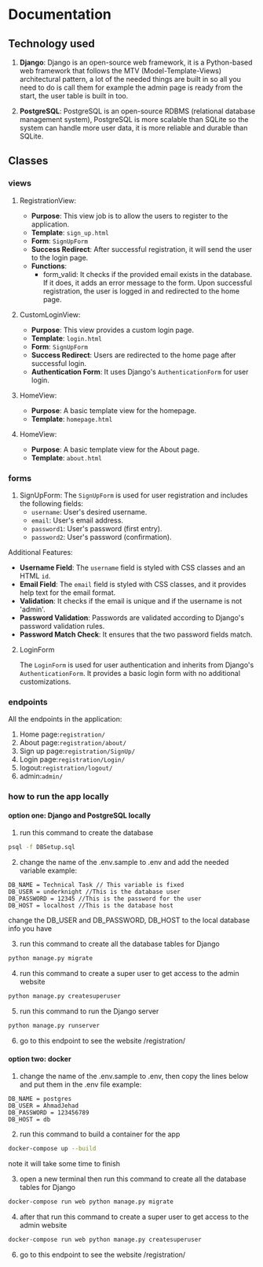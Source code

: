 # Documentation

## Technology used

1. **Django**: Django is an open-source web framework, it is a Python-based web framework that follows the MTV (Model-Template-Views) architectural pattern, a lot of the needed things are built in so all you need to do is call them for example the admin page is ready from the start, the user table is built in too.

2. **PostgreSQL**: PostgreSQL is an open-source RDBMS (relational database management system), PostgreSQL is more scalable than SQLite so the system can handle more user data, it is more reliable and durable than SQLite.

## Classes

### views

1. RegistrationView:
    - **Purpose**: This view job is to allow the users to register to the application.
    - **Template**: `sign_up.html`
    - **Form**: `SignUpForm`
    - **Success Redirect**: After successful registration, it will send the user to the login page.
    - **Functions**:
        - form_valid: It checks if the provided email exists in the database. If it does, it adds an error message to the form. Upon successful registration, the user is logged in and redirected to the home page.

2. CustomLoginView:
    - **Purpose**: This view provides a custom login page.
    - **Template**: `login.html`
    - **Form**: `SignUpForm`
    - **Success Redirect**: Users are redirected to the home page after successful login.
    - **Authentication Form**: It uses Django's `AuthenticationForm` for user login.

3. HomeView:
    - **Purpose**: A basic template view for the homepage.
    - **Template**: `homepage.html`

4. HomeView:
    - **Purpose**: A basic template view for the About page.
    - **Template**: `about.html`

### forms

1. SignUpForm: 
The `SignUpForm` is used for user registration and includes the following fields:
    - `username`: User's desired username.
    - `email`: User's email address.
    - `password1`: User's password (first entry).
    - `password2`: User's password (confirmation).

Additional Features:

- **Username Field**: The `username` field is styled with CSS classes and an HTML `id`.
- **Email Field**: The `email` field is styled with CSS classes, and it provides help text for the email format.
- **Validation**: It checks if the email is unique and if the username is not 'admin'.
- **Password Validation**: Passwords are validated according to Django's password validation rules.
- **Password Match Check**: It ensures that the two password fields match.

2. LoginForm

    The `LoginForm` is used for user authentication and inherits from Django's `AuthenticationForm`. It provides a basic login form with no additional customizations.

### endpoints

All the endpoints in the application:
1. Home page:`registration/`
2. About page:`registration/about/`
3. Sign up page:`registration/SignUp/`
4. Login page:`registration/Login/`
5. logout:`registration/logout/`
6. admin:`admin/`

### how to run the app locally

#### option one: Django and PostgreSQL locally

1. run this command to create the database
```bash
psql -f DBSetup.sql
```

2. change the name of the .env.sample to .env and add the needed variable
example:
```
DB_NAME = Technical Task // This variable is fixed
DB_USER = underknight //This is the database user
DB_PASSWORD = 12345 //This is the password for the user
DB_HOST = localhost //This is the database host
```
change the DB_USER and DB_PASSWORD, DB_HOST to the local database info you have

3. run this command to create all the database tables for Django
```bash
python manage.py migrate
```

4. run this command to create a super user to get access to the admin website
```bash
python manage.py createsuperuser
```

5. run this command to run the Django server
```bash
python manage.py runserver
```

6. go to this endpoint to see the website 
/registration/

#### option two: docker

1. change the name of the .env.sample to .env, then copy the lines below and put them in the .env file
example:
```
DB_NAME = postgres
DB_USER = AhmadJehad
DB_PASSWORD = 123456789
DB_HOST = db
```

2. run this command to build a container for the app
```bash
docker-compose up --build
```
note it will take some time to finish

3. open a new terminal then run this command to create all the database tables for Django
```bash
docker-compose run web python manage.py migrate
```

4. after that run this command to create a super user to get access to the admin website
```bash
docker-compose run web python manage.py createsuperuser
```

6. go to this endpoint to see the website 
/registration/
